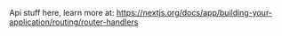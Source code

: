 Api stuff here, learn more at: https://nextjs.org/docs/app/building-your-application/routing/router-handlers